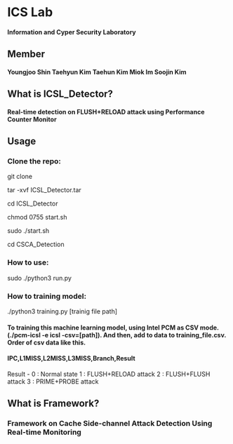 # ICS Lab
#### Information and Cyper Security Laboratory

## Member
#### Youngjoo Shin Taehyun Kim Taehun Kim Miok Im Soojin Kim

## What is ICSL_Detector?
#### Real-time detection on FLUSH+RELOAD attack using Performance Counter Monitor

## Usage
### Clone the repo:
  git clone
  
  tar -xvf ICSL_Detector.tar
  
  cd ICSL_Detector
  
  chmod 0755 start.sh
  
  sudo ./start.sh
  
  cd CSCA_Detection
  
### How to use:
  sudo ./python3 run.py

### How to training model:
  ./python3 training.py [trainig file path]
  
#### To training this machine learning model, using Intel PCM as CSV mode. (./pcm-icsl -e icsl -csv=[path]). And then, add to data to training_file.csv. Order of csv data like this.

#### IPC,L1MISS,L2MISS,L3MISS,Branch,Result
  Result - 0 : Normal state
  1 : FLUSH+RELOAD attack
  2 : FLUSH+FLUSH  attack
  3 : PRIME+PROBE  attack


## What is Framework?
### Framework on Cache Side-channel Attack Detection Using Real-time Monitoring 
